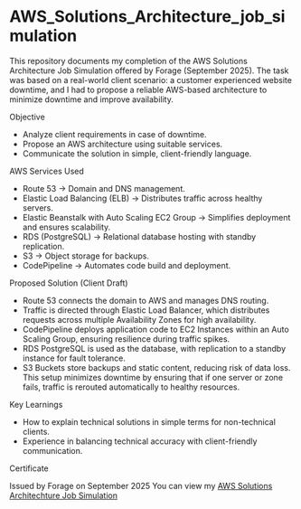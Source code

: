 # AWS_Solutions_Architecture_job_simulation
This repository documents my completion of the AWS Solutions Architecture Job Simulation offered by Forage (September 2025).
The task was based on a real-world client scenario: a customer experienced website downtime, and I had to propose a reliable AWS-based architecture to minimize downtime and improve availability.

Objective

- Analyze client requirements in case of downtime.
- Propose an AWS architecture using suitable services.
- Communicate the solution in simple, client-friendly language.

AWS Services Used

- Route 53 → Domain and DNS management.
- Elastic Load Balancing (ELB) → Distributes traffic across healthy servers.
- Elastic Beanstalk with Auto Scaling EC2 Group → Simplifies deployment and ensures scalability.
- RDS (PostgreSQL) → Relational database hosting with standby replication.
- S3 → Object storage for backups.
- CodePipeline → Automates code build and deployment.

Proposed Solution (Client Draft)

- Route 53 connects the domain to AWS and manages DNS routing.
- Traffic is directed through Elastic Load Balancer, which distributes requests across multiple Availability Zones for high availability.
- CodePipeline deploys application code to EC2 Instances within an Auto Scaling Group, ensuring resilience during traffic spikes.
- RDS PostgreSQL is used as the database, with replication to a standby instance for fault tolerance.
- S3 Buckets store backups and static content, reducing risk of data loss.
This setup minimizes downtime by ensuring that if one server or zone fails, traffic is rerouted automatically to healthy resources.

Key Learnings

- How to explain technical solutions in simple terms for non-technical clients.
- Experience in balancing technical accuracy with client-friendly communication.

Certificate

Issued by Forage on September 2025
You can view my [AWS Solutions Architechture Job Simulation](AWS_sim.pdf)
